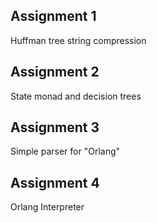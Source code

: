 ## Assignment 1
Huffman tree string compression

## Assignment 2
State monad and decision trees

## Assignment 3
Simple parser for "Orlang"

## Assignment 4
Orlang Interpreter
